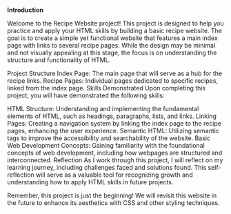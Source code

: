 **Introduction**

Welcome to the Recipe Website project! This project is designed to help you practice and apply your HTML skills by building a basic recipe website. The goal is to create a simple yet functional website that features a main index page with links to several recipe pages. While the design may be minimal and not visually appealing at this stage, the focus is on understanding the structure and functionality of HTML.

Project Structure
Index Page: The main page that will serve as a hub for the recipe links.
Recipe Pages: Individual pages dedicated to specific recipes, linked from the index page.
Skills Demonstrated
Upon completing this project, you will have demonstrated the following skills:

HTML Structure: Understanding and implementing the fundamental elements of HTML, such as headings, paragraphs, lists, and links.
Linking Pages: Creating a navigation system by linking the index page to the recipe pages, enhancing the user experience.
Semantic HTML: Utilizing semantic tags to improve the accessibility and searchability of the website.
Basic Web Development Concepts: Gaining familiarity with the foundational concepts of web development, including how webpages are structured and interconnected.
Reflection
As I work through this project, I will reflect on my learning journey, including challenges faced and solutions found. This self-reflection will serve as a valuable tool for recognizing growth and understanding how to apply HTML skills in future projects.

Remember, this project is just the beginning! We will revisit this website in the future to enhance its aesthetics with CSS and other styling techniques.
